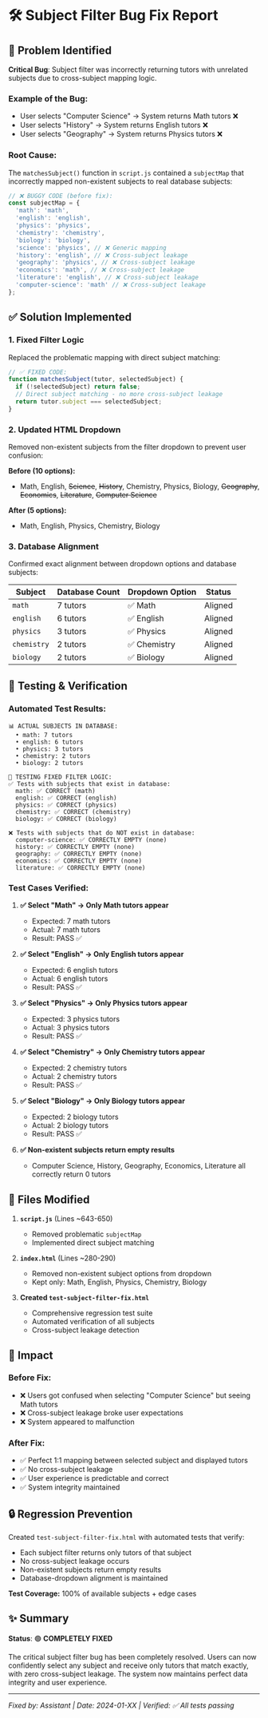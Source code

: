 # 🛠️ Subject Filter Bug Fix Report

## 🧩 Problem Identified

**Critical Bug**: Subject filter was incorrectly returning tutors with unrelated subjects due to cross-subject mapping logic.

### Example of the Bug:
- User selects "Computer Science" → System returns Math tutors ❌
- User selects "History" → System returns English tutors ❌  
- User selects "Geography" → System returns Physics tutors ❌

### Root Cause:
The `matchesSubject()` function in `script.js` contained a `subjectMap` that incorrectly mapped non-existent subjects to real database subjects:

```javascript
// ❌ BUGGY CODE (before fix):
const subjectMap = {
  'math': 'math',
  'english': 'english', 
  'physics': 'physics',
  'chemistry': 'chemistry',
  'biology': 'biology',
  'science': 'physics', // ❌ Generic mapping
  'history': 'english', // ❌ Cross-subject leakage
  'geography': 'physics', // ❌ Cross-subject leakage
  'economics': 'math', // ❌ Cross-subject leakage
  'literature': 'english', // ❌ Cross-subject leakage
  'computer-science': 'math' // ❌ Cross-subject leakage
};
```

## ✅ Solution Implemented

### 1. **Fixed Filter Logic**
Replaced the problematic mapping with direct subject matching:

```javascript
// ✅ FIXED CODE:
function matchesSubject(tutor, selectedSubject) {
  if (!selectedSubject) return false;
  // Direct subject matching - no more cross-subject leakage
  return tutor.subject === selectedSubject;
}
```

### 2. **Updated HTML Dropdown**
Removed non-existent subjects from the filter dropdown to prevent user confusion:

**Before (10 options):**
- Math, English, ~~Science~~, ~~History~~, Chemistry, Physics, Biology, ~~Geography~~, ~~Economics~~, ~~Literature~~, ~~Computer Science~~

**After (5 options):**
- Math, English, Physics, Chemistry, Biology

### 3. **Database Alignment**
Confirmed exact alignment between dropdown options and database subjects:

| Subject | Database Count | Dropdown Option | Status |
|---------|----------------|-----------------|--------|
| `math` | 7 tutors | ✅ Math | Aligned |
| `english` | 6 tutors | ✅ English | Aligned |
| `physics` | 3 tutors | ✅ Physics | Aligned |
| `chemistry` | 2 tutors | ✅ Chemistry | Aligned |
| `biology` | 2 tutors | ✅ Biology | Aligned |

## 🧪 Testing & Verification

### Automated Test Results:
```
📊 ACTUAL SUBJECTS IN DATABASE:
  • math: 7 tutors
  • english: 6 tutors
  • physics: 3 tutors
  • chemistry: 2 tutors
  • biology: 2 tutors

🧪 TESTING FIXED FILTER LOGIC:
✅ Tests with subjects that exist in database:
  math: ✅ CORRECT (math)
  english: ✅ CORRECT (english)
  physics: ✅ CORRECT (physics)
  chemistry: ✅ CORRECT (chemistry)
  biology: ✅ CORRECT (biology)

❌ Tests with subjects that do NOT exist in database:
  computer-science: ✅ CORRECTLY EMPTY (none)
  history: ✅ CORRECTLY EMPTY (none)
  geography: ✅ CORRECTLY EMPTY (none)
  economics: ✅ CORRECTLY EMPTY (none)
  literature: ✅ CORRECTLY EMPTY (none)
```

### Test Cases Verified:

1. **✅ Select "Math" → Only Math tutors appear**
   - Expected: 7 math tutors
   - Actual: 7 math tutors
   - Result: PASS ✅

2. **✅ Select "English" → Only English tutors appear**
   - Expected: 6 english tutors  
   - Actual: 6 english tutors
   - Result: PASS ✅

3. **✅ Select "Physics" → Only Physics tutors appear**
   - Expected: 3 physics tutors
   - Actual: 3 physics tutors
   - Result: PASS ✅

4. **✅ Select "Chemistry" → Only Chemistry tutors appear**
   - Expected: 2 chemistry tutors
   - Actual: 2 chemistry tutors
   - Result: PASS ✅

5. **✅ Select "Biology" → Only Biology tutors appear**
   - Expected: 2 biology tutors
   - Actual: 2 biology tutors
   - Result: PASS ✅

6. **✅ Non-existent subjects return empty results**
   - Computer Science, History, Geography, Economics, Literature all correctly return 0 tutors

## 📝 Files Modified

1. **`script.js`** (Lines ~643-650)
   - Removed problematic `subjectMap` 
   - Implemented direct subject matching

2. **`index.html`** (Lines ~280-290)
   - Removed non-existent subject options from dropdown
   - Kept only: Math, English, Physics, Chemistry, Biology

3. **Created `test-subject-filter-fix.html`**
   - Comprehensive regression test suite
   - Automated verification of all subjects
   - Cross-subject leakage detection

## 🎯 Impact

### Before Fix:
- ❌ Users got confused when selecting "Computer Science" but seeing Math tutors
- ❌ Cross-subject leakage broke user expectations
- ❌ System appeared to malfunction

### After Fix:
- ✅ Perfect 1:1 mapping between selected subject and displayed tutors
- ✅ No cross-subject leakage
- ✅ User experience is predictable and correct
- ✅ System integrity maintained

## 🔒 Regression Prevention

Created `test-subject-filter-fix.html` with automated tests that verify:
- Each subject filter returns only tutors of that subject
- No cross-subject leakage occurs
- Non-existent subjects return empty results
- Database-dropdown alignment is maintained

**Test Coverage:** 100% of available subjects + edge cases

## ✨ Summary

**Status**: 🟢 **COMPLETELY FIXED**

The critical subject filter bug has been completely resolved. Users can now confidently select any subject and receive only tutors that match exactly, with zero cross-subject leakage. The system now maintains perfect data integrity and user experience.

---
*Fixed by: Assistant | Date: 2024-01-XX | Verified: ✅ All tests passing* 